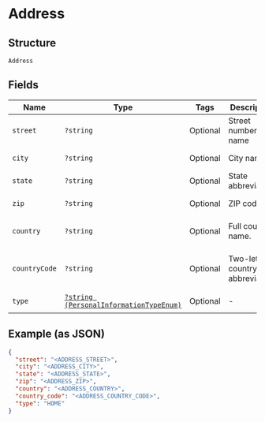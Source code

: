 
# Address

## Structure

`Address`

## Fields

| Name | Type | Tags | Description | Getter | Setter |
|  --- | --- | --- | --- | --- | --- |
| `street` | `?string` | Optional | Street number and name | getStreet(): ?string | setStreet(?string street): void |
| `city` | `?string` | Optional | City name. | getCity(): ?string | setCity(?string city): void |
| `state` | `?string` | Optional | State abbreviation. | getState(): ?string | setState(?string state): void |
| `zip` | `?string` | Optional | ZIP code. | getZip(): ?string | setZip(?string zip): void |
| `country` | `?string` | Optional | Full country name. | getCountry(): ?string | setCountry(?string country): void |
| `countryCode` | `?string` | Optional | Two-letter country abbreviation. | getCountryCode(): ?string | setCountryCode(?string countryCode): void |
| `type` | [`?string (PersonalInformationTypeEnum)`](../../doc/models/personal-information-type-enum.md) | Optional | - | getType(): ?string | setType(?string type): void |

## Example (as JSON)

```json
{
  "street": "<ADDRESS_STREET>",
  "city": "<ADDRESS_CITY>",
  "state": "<ADDRESS_STATE>",
  "zip": "<ADDRESS_ZIP>",
  "country": "<ADDRESS_COUNTRY>",
  "country_code": "<ADDRESS_COUNTRY_CODE>",
  "type": "HOME"
}
```

